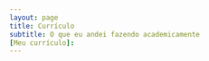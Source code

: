```yaml
---
layout: page
title: Currículo
subtitle: O que eu andei fazendo academicamente
[Meu currículo]:
---
```

